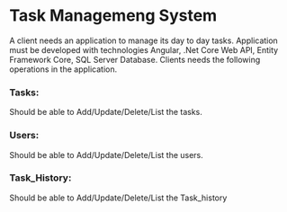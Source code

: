 # Task Managemeng System

A client needs an application to manage its day to day tasks. Application must be developed with technologies Angular, .Net Core Web API, Entity Framework Core, SQL Server Database. Clients needs the following operations in the application.

### Tasks:
Should be able to Add/Update/Delete/List the tasks.

### Users:
Should be able to Add/Update/Delete/List the users.

### Task_History:
Should be able to Add/Update/Delete/List the Task_history

